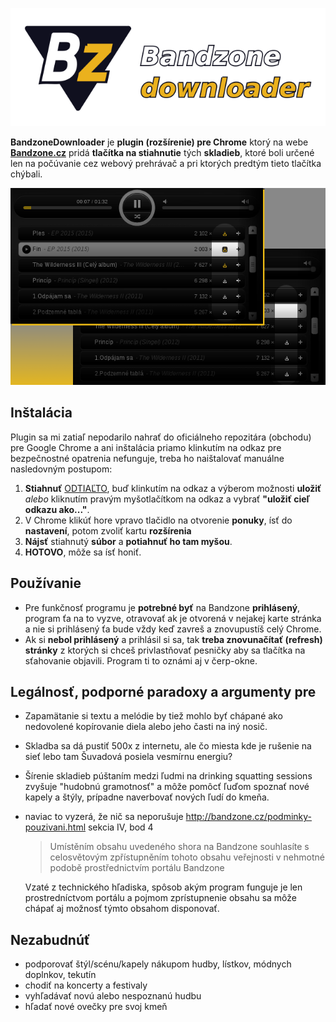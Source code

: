 ![BandzoneDownloader][logo]

**BandzoneDownloader** je **plugin (rozšírenie) pre Chrome** ktorý na webe **[Bandzone.cz](http://bandzone.cz)** pridá **tlačítka na stiahnutie** tých **skladieb**, ktoré boli určené len na počúvanie cez webový prehrávač a pri ktorých predtým tieto tlačítka chýbali.

![BandzoneDownloader][example]

## Inštalácia
Plugin sa mi zatiaľ nepodarilo nahrať do oficiálneho repozitára (obchodu) pre Google Chrome a ani inštalácia priamo klinkutím na odkaz pre bezpečnostné opatrenia nefunguje, treba ho naištalovať manuálne nasledovným postupom:
1. **Stiahnuť** [ODTIAĽTO](https://github.com/K0V0/BandzoneDownloader/blob/628eefa8d0a6ee571198ee0a19200447457249f9/bin/BandzoneDownloader.crx?raw=true), buď klinkutím na odkaz a výberom možnosti **uložiť** *alebo* kliknutím pravým myšotlačítkom na odkaz a vybrať **"uložiť cieľ odkazu ako..."**.
2. V Chrome klikúť hore vpravo tlačidlo na otvorenie **ponuky**, ísť do **nastavení**, potom zvoliť kartu **rozšírenia**
3. **Nájsť** stiahnutý **súbor** a **potiahnuť ho tam myšou**.
4. **HOTOVO**, môže sa ísť honiť.

## Používanie
- Pre funkčnosť programu je **potrebné byť** na Bandzone **prihlásený**, program ťa na to vyzve, otravovať ak je otvorená v nejakej karte stránka a nie si prihlásený ťa bude vždy keď zavreš a znovupustíš celý Chrome.
- Ak si **nebol prihlásený** a prihlásil si sa, tak **treba znovunačítať (refresh) stránky** z ktorých si chceš privlastňovať pesničky aby sa tlačítka na sťahovanie objavili.
Program ti to oznámi aj v čerp-okne.

## Legálnosť, podporné paradoxy a argumenty pre
- Zapamätanie si textu a melódie by tiež mohlo byť chápané ako nedovolené kopírovanie diela alebo jeho časti na iný nosič.
- Skladba sa dá pustiť 500x z internetu, ale čo miesta kde je rušenie na sieť lebo tam Šuvadová posiela vesmírnu energiu?
- Šírenie skladieb púštaním medzi ľudmi na drinking squatting sessions zvyšuje "hudobnú gramotnosť" a môže pomôcť ľuďom spoznať nové kapely a štýly, prípadne naverbovať nových ľudí do kmeňa.


- naviac to vyzerá, že nič sa neporušuje http://bandzone.cz/podminky-pouzivani.html sekcia IV, bod 4
  >Umístěním obsahu uvedeného shora na Bandzone souhlasíte s celosvětovým zpřístupněním tohoto obsahu veřejnosti v nehmotné podobě prostřednictvím portálu Bandzone

  Vzaté z technického hľadiska, spôsob akým program funguje je len prostredníctvom portálu a pojmom zprístupnenie obsahu sa môže chápať aj možnosť týmto obsahom disponovať.

## Nezabudnúť
- podporovať štýl/scénu/kapely nákupom hudby, lístkov, módnych doplnkov, tekutín
- chodiť na koncerty a festivaly
- vyhľadávať novú alebo nespoznanú hudbu
- hľadať nové ovečky pre svoj kmeň



[logo]: https://github.com/K0V0/BandzoneDownloader/blob/628eefa8d0a6ee571198ee0a19200447457249f9/img/logo_github.png?raw=true "BandzoneDownloader"
[example]: https://github.com/K0V0/BandzoneDownloader/blob/628eefa8d0a6ee571198ee0a19200447457249f9/img/showoff_640x400.png?raw=true "BandzoneDownloader"





